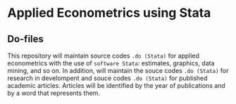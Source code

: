 # Applied Econometrics using Stata

## Do-files

This repository will maintain source codes `.do (Stata)` for applied econometrics with the use of `software Stata`: estimates, graphics, data mining, and so on. In addition, will maintain the souce codes `.do (Stata)` for research in develompent and souce codes `.do (Stata)` for published academic articles. Articles will be identified by the year of publications and by a word that represents them.
